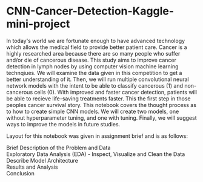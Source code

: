 # CNN-Cancer-Detection-Kaggle-mini-project
In today's world we are fortunate enough to have advanced technology which allows the medical field to provide better patient care. Cancer is a highly researched area because there are so many people who suffer and/or die of cancerous disease. This study aims to improve cancer detection in lymph nodes by using computer vision machine learning technqiues. We will examine the data given in this competition to get a better understanding of it. Then, we will run multiple convolutional neural network models with the intent to be able to classify cancerous (1) and non-cancerous cells (0). With improved and faster cancer detection, patients will be able to recieve life-saving treatments faster. This the first step in those peoples cancer survival story. This notebook covers the thought process as to how to create simple CNN models. We will create two models, one without hyperparameter tuning, and one with tuning. Finally, we will suggest ways to improve the models in future studies.

Layout for this notebook was given in assignment brief and is as follows:

Brief Description of the Problem and Data<br>
Exploratory Data Analysis (EDA) - Inspect, Visualize and Clean the Data<br>
Describe Model Architecture<br>
Results and Analysis<br>
Conclusion<br>
